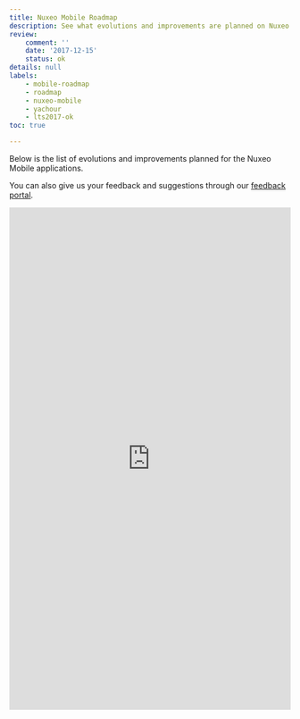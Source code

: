 ```yaml
---
title: Nuxeo Mobile Roadmap
description: See what evolutions and improvements are planned on Nuxeo Mobile
review:
    comment: ''
    date: '2017-12-15'
    status: ok
details: null
labels:
    - mobile-roadmap
    - roadmap
    - nuxeo-mobile
    - yachour
    - lts2017-ok
toc: true

---
```


Below is the list of evolutions and improvements planned for the Nuxeo Mobile applications.

You can also give us your feedback and suggestions through our [feedback portal](https://portal.prodpad.com/eecfd20c-c892-11e7-8ae7-0288f735e5b9).

<iframe src="https://ext.prodpad.com/ext/roadmap/5136621672bb96a4b1d09f8bd29c2759a24bbb9a" height="900" width="100%" frameborder="0"></iframe>
